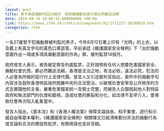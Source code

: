 ```yaml
---
layout: post
title: 男子承認煽動判囚14個月　政府稱煽動社會仇恨必然難逃法網
date: 2024-09-19 19:06:53.000000000 +08:00
link: https://news.rthk.hk/rthk/ch/component/k2/1771227-20240919.htm
categories: rthk
---
```


一名27歲曾干犯煽動罪被判監的男子，今年6月12日著上印有「光時」的上衣，以及戴上有英文字句的黃色口罩遊蕩，早前承認《維護國家安全條例》下「出於煽動意圖作出一項或多項具煽動意圖的作為」罪，被判監禁14個月。

政府發言人表示，被告被定罪及判處監禁，正好說明有任何人想要危害國家安全、煽動社會仇恨，都必然難逃法網，香港是法治之地，有法必依，違法必究，犯法的人必會為所做的惡行付上法律代價。發言人又引述裁判官指出，案件中的煽動字句內容涉及鼓吹香港特區政府脫離中央的合法管治，以破壞社會安寧及公共秩序的方式去實踐他的主張，嚴重危害國家統一及領土完整，而被告人企圖挑起他人對特區政府和執法部門的仇恨和藐視，造成社會的撕裂和分化，如法律不及早介入，會導致社會再次陷入亂象當中。

發言人指出，《基本法》和《香港人權法案》保障言論自由、和平集會、遊行和示威自由等基本權利，《維護國家安全條例》相關條文已經清晰劃分非法的煽動行為或言論和合法的建設性批評，有關用語也並非含糊。
